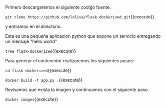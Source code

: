 Primero descargaremos el siguiente codigo fuente:

`git clone https://github.com/loliva/flask-dockerized.git`{{execute}}

y entramos en el directorio.

Esta es una pequeña aplicacion python que expone un servicio entregando un mensaje "hello world"

`tree flask-dockerized`{{execute}}

Para generar el contenedor realizaremos los siguientes pasos:


`cd flask-dockerized`{{execute}}

`docker build -t app.py .`{{execute}}

Revisamos que exista la imagen y continuamos con el siguiente paso.

`docker images`{{execute}}
